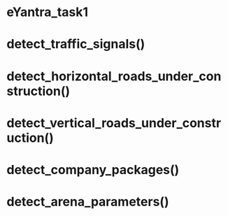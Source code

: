 # eYantra_task1

# detect_traffic_signals()
# detect_horizontal_roads_under_construction()
# detect_vertical_roads_under_construction()
# detect_company_packages()
# detect_arena_parameters()